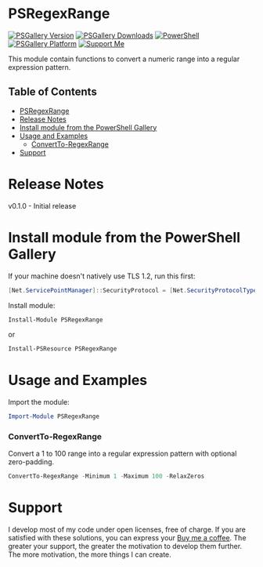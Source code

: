 # PSRegexRange
[![PSGallery Version](https://img.shields.io/powershellgallery/v/PSRegexRange.svg?style=flat&logo=powershell&label=PSGallery%20Version)](https://www.powershellgallery.com/packages/PSRegexRange)
[![PSGallery Downloads](https://img.shields.io/powershellgallery/dt/PSRegexRange.svg?style=flat&logo=powershell&label=PSGallery%20Downloads)](https://www.powershellgallery.com/packages/PSRegexRange)
[![PowerShell](https://img.shields.io/badge/PowerShell-5.1-blue?style=flat&logo=powershell)](https://www.powershellgallery.com/packages/PSRegexRange)
[![PSGallery Platform](https://img.shields.io/powershellgallery/p/PSRegexRange.svg?style=flat&logo=powershell&label=PSGallery%20Platform)](https://www.powershellgallery.com/packages/PSRegexRange)
[![Support Me](https://img.shields.io/badge/Support_Me-Buy_a_Coffee-orange?style=for-the-badge)](https://coff.ee/biereluc)

This module contain functions to convert a numeric range into a regular expression pattern.

## Table of Contents
- [PSRegexRange](#PSRegexRange)
- [Release Notes](#Release-Notes)
- [Install module from the PowerShell Gallery](#Install-module-from-the-PowerShell-Gallery)
- [Usage and Examples](#Usage-and-Examples)
  - [ConvertTo-RegexRange](#ConvertTo-RegexRange)
- [Support](#Support)

# Release Notes
v0.1.0 - Initial release

# Install module from the PowerShell Gallery
If your machine doesn't natively use TLS 1.2, run this first:
```PowerShell
[Net.ServicePointManager]::SecurityProtocol = [Net.SecurityProtocolType]::Tls12
```

Install module:
```PowerShell
Install-Module PSRegexRange
```
or
```PowerShell
Install-PSResource PSRegexRange
```

# Usage and Examples
Import the module:
```PowerShell
Import-Module PSRegexRange
```
### ConvertTo-RegexRange
Convert a 1 to 100 range into a regular expression pattern with optional zero-padding.
```PowerShell
ConvertTo-RegexRange -Minimum 1 -Maximum 100 -RelaxZeros
```

# Support
I develop most of my code under open licenses, free of charge.
If you are satisfied with these solutions, you can express your [Buy me a coffee](https://coff.ee/biereluc).
The greater your support, the greater the motivation to develop them further. The more motivation, the more things I can create.